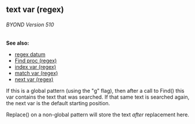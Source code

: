 ## text var (regex) 
###### BYOND Version 510
**See also:**
+   [regex datum](/ref/regex.md) 
+   [Find proc (regex)](/ref/regex/proc/Find.md) 
+   [index var (regex)](/ref/regex/var/index.md) 
+   [match var (regex)](/ref/regex/var/match.md) 
+   [next var (regex)](/ref/regex/var/next.md) 

If this is a global pattern (using the \"g\" flag), then after
a call to Find() this var contains the text that was searched. If that
same text is searched again, the next var is the default starting
position. 

Replace() on a non-global pattern will store the text
*after* replacement here.